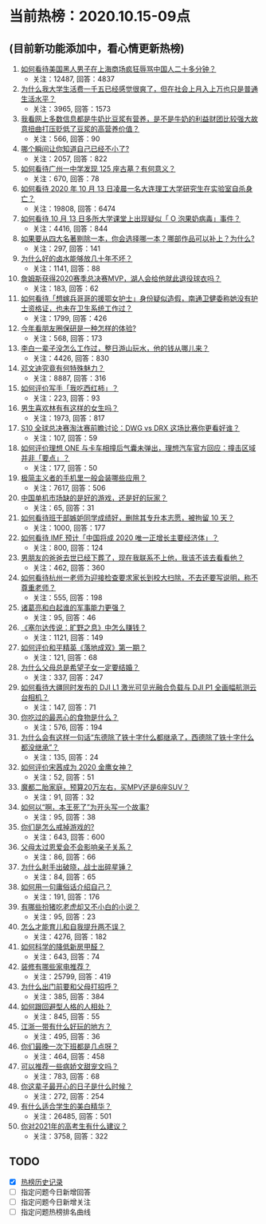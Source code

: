 # 当前热榜：2020.10.15-09点
## (目前新功能添加中，看心情更新热榜)
1. [如何看待美国黑人男子在上海商场疯狂辱骂中国人二十多分钟？](https://www.zhihu.com/question/421100205)
    * 关注：12487, 回答：4837
2. [为什么我大学生活费一千五已经感觉很爽了，但在社会上月入上万也只是普通生活水平？](https://www.zhihu.com/question/424405086)
    * 关注：3965, 回答：1573
3. [我看网上多数信息都是牛奶比豆浆有营养，是不是牛奶的利益财团比较强大故意扭曲打压贬低了豆浆的高营养价值？](https://www.zhihu.com/question/420610565)
    * 关注：566, 回答：90
4. [哪个瞬间让你知道自己已经不小了?](https://www.zhihu.com/question/425625068)
    * 关注：2057, 回答：822
5. [如何看待广州一中学发现 125 座古墓？有何意义？](https://www.zhihu.com/question/425563244)
    * 关注：670, 回答：78
6. [如何看待 2020 年 10 月 13 日凌晨一名大连理工大学研究生在实验室自杀身亡？](https://www.zhihu.com/question/425411521)
    * 关注：19808, 回答：6474
7. [如何看待 10 月 13 日多所大学课堂上出现疑似「 O 泡果奶病毒」事件？](https://www.zhihu.com/question/425487194)
    * 关注：4416, 回答：844
8. [如果要从四大名著剔除一本，你会选择哪一本？哪部作品可以补上？为什么?](https://www.zhihu.com/question/425076353)
    * 关注：297, 回答：141
9. [为什么好的卤水能够放几十年不坏？](https://www.zhihu.com/question/30049350)
    * 关注：1141, 回答：88
10. [詹姆斯获得2020赛季总决赛MVP，湖人会给他就此退役球衣吗？](https://www.zhihu.com/question/425257603)
    * 关注：183, 回答：62
11. [如何看待「想嫁兵哥哥的援鄂女护士」身份疑似造假，南通卫健委称她没有护士资格证，也未在卫生系统工作过？](https://www.zhihu.com/question/425632483)
    * 关注：1799, 回答：426
12. [今年看朋友圈保研是一种怎样的体验?](https://www.zhihu.com/question/425244567)
    * 关注：568, 回答：173
13. [李白一辈子没怎么工作过，整日游山玩水，他的钱从哪儿来？](https://www.zhihu.com/question/410908068)
    * 关注：4426, 回答：830
14. [邓文迪究竟有何特殊魅力？](https://www.zhihu.com/question/21202829)
    * 关注：8887, 回答：316
15. [如何评价写手「我吃西红柿」？](https://www.zhihu.com/question/49369168)
    * 关注：223, 回答：93
16. [男生喜欢林有有这样的女生吗？](https://www.zhihu.com/question/411116387)
    * 关注：1973, 回答：817
17. [S10 全球总决赛淘汰赛前瞻讨论：DWG vs DRX 这场比赛你更看好谁？](https://www.zhihu.com/question/425265353)
    * 关注：107, 回答：59
18. [如何评价理想 ONE 与卡车相撞后气囊未弹出，理想汽车官方回应：撞击区域并非「要点」？](https://www.zhihu.com/question/425439982)
    * 关注：177, 回答：50
19. [极简主义者的手机里一般会装哪些应用？](https://www.zhihu.com/question/27351806)
    * 关注：7617, 回答：506
20. [中国单机市场缺的是好的游戏，还是好的玩家？](https://www.zhihu.com/question/425508298)
    * 关注：65, 回答：31
21. [如何看待班干部嫉妒同学成绩好，删除其专升本志愿，被拘留 10 天？](https://www.zhihu.com/question/425620281)
    * 关注：1000, 回答：177
22. [如何看待 IMF 预计「中国将成 2020 唯一正增长主要经济体」？](https://www.zhihu.com/question/425525943)
    * 关注：800, 回答：124
23. [男朋友的爸爸去世已经下葬了，现在我联系不上他，我该不该去看看他？](https://www.zhihu.com/question/307876009)
    * 关注：462, 回答：360
24. [如何看待杭州一老师为迎接检查要求家长到校大扫除，不去还要写说明，称不尊重老师？](https://www.zhihu.com/question/425592324)
    * 关注：555, 回答：198
25. [诸葛亮和白起谁的军事能力更强？](https://www.zhihu.com/question/425125640)
    * 关注：95, 回答：46
26. [《塞尔达传说：旷野之息》中怎么赚钱？](https://www.zhihu.com/question/271306382)
    * 关注：1121, 回答：149
27. [如何评价和平精英《落地成双》第一期？](https://www.zhihu.com/question/425498629)
    * 关注：121, 回答：68
28. [为什么父母总是希望子女一定要结婚？](https://www.zhihu.com/question/326965655)
    * 关注：337, 回答：247
29. [如何看待大疆同时发布的 DJI L1 激光可见光融合负载与 DJI P1 全画幅航测云台相机？](https://www.zhihu.com/question/425670594)
    * 关注：147, 回答：71
30. [你吃过的最恶心的食物是什么？](https://www.zhihu.com/question/21241329)
    * 关注：576, 回答：194
31. [为什么会有这样一句话“东德除了铁十字什么都继承了，西德除了铁十字什么都没继承”？](https://www.zhihu.com/question/280219082)
    * 关注：135, 回答：24
32. [如何评价宋茜成为 2020 金鹰女神？](https://www.zhihu.com/question/425640161)
    * 关注：52, 回答：51
33. [魔都二胎家庭，预算20万左右，买MPV还是6座SUV？](https://www.zhihu.com/question/423306788)
    * 关注：91, 回答：32
34. [如何以“啊，本王死了”为开头写一个故事?](https://www.zhihu.com/question/422158977)
    * 关注：95, 回答：38
35. [你们是怎么戒掉游戏的?](https://www.zhihu.com/question/419858895)
    * 关注：643, 回答：600
36. [父母太过恩爱会不会影响亲子关系？](https://www.zhihu.com/question/425666639)
    * 关注：86, 回答：66
37. [为什么射手出破晓，战士出碎星锤？](https://www.zhihu.com/question/419999228)
    * 关注：84, 回答：65
38. [如何用一句庸俗话介绍自己？](https://www.zhihu.com/question/425065759)
    * 关注：191, 回答：176
39. [有哪些扮猪吃老虎却又不小白的小说？](https://www.zhihu.com/question/39927376)
    * 关注：95, 回答：23
40. [怎么才能育儿和自我提升两不误？](https://www.zhihu.com/question/395986277)
    * 关注：4276, 回答：182
41. [如何科学的降低新房甲醛？](https://www.zhihu.com/question/312830297)
    * 关注：643, 回答：74
42. [装修有哪些家电推荐？](https://www.zhihu.com/question/59782502)
    * 关注：25799, 回答：419
43. [为什么出门前要和父母打招呼？](https://www.zhihu.com/question/423471319)
    * 关注：385, 回答：384
44. [如何跟回避型人格的人相处？](https://www.zhihu.com/question/416440367)
    * 关注：845, 回答：55
45. [江浙一带有什么好玩的地方？](https://www.zhihu.com/question/40223106)
    * 关注：495, 回答：36
46. [你们最晚一次下班都是几点呀？](https://www.zhihu.com/question/423452869)
    * 关注：464, 回答：458
47. [可以推荐一些病娇文甜宠文吗？](https://www.zhihu.com/question/367256076)
    * 关注：783, 回答：68
48. [你这辈子最开心的日子是什么时候？](https://www.zhihu.com/question/425337679)
    * 关注：272, 回答：254
49. [有什么适合学生的美白精华？](https://www.zhihu.com/question/39632202)
    * 关注：26485, 回答：501
50. [你对2021年的高考生有什么建议？](https://www.zhihu.com/question/371457075)
    * 关注：3758, 回答：322
## TODO
* [x] [热榜历史记录](hot_history/AllHot.md)
* [ ] 指定问题今日新增回答
* [ ] 指定问题今日新增关注
* [ ] 指定问题热榜排名曲线
